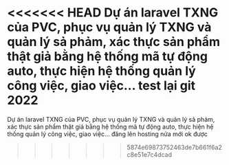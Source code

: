<<<<<<< HEAD
Dự án laravel TXNG của PVC, phục vụ quản lý TXNG và quản lý sả phảm, xác thực sản phẩm thật giả bằng hệ thống mã tự động auto, thực hiện hệ thống quản lý công việc, giao việc... test lại git 2022
=======
Dự án laravel TXNG của PVC, phục vụ quản lý TXNG và quản lý sả phảm, xác thực sản phẩm thật giả bằng hệ thống mã tự động auto, thực hiện hệ thống quản lý công việc, giao việc...
đăng lên hosting nửa mới ok được
>>>>>>> 5874e69873752463de7b661f6a2c8e51e7c4dcad
